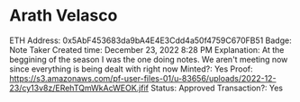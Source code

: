# Arath Velasco

ETH Address: 0x5AbF453683da9bA4E4E3Cdd4a50f4759C670FB51
Badge: Note Taker
Created time: December 23, 2022 8:28 PM
Explanation: At the beggining of the season I was the one doing notes. We aren't meeting now since everything is being dealt with right now
Minted?: Yes
Proof: https://s3.amazonaws.com/pf-user-files-01/u-83656/uploads/2022-12-23/cy13v8z/ERehTQmWkAcWEOK.jfif
Status: Approved
Transaction?: Yes